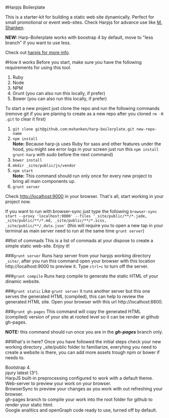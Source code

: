 #Harpjs Boilerplate

This is a starter-kit for building a static web site dynamically. Perfect for small promotional or event web-sites.
Check Harpjs for advance use like [M. Shanken](https://github.com/mshanken/mshanken).

<strong>NEW:</strong> Harp-Boilerplate works with boostrap 4 by default, move to "less branch" if you want to use less.

Check out [harpjs for more info](http://harpjs.com/docs/).

#How it works
Before you start, make sure you have the following requirements for using this tool.

1. Ruby
2. Node
3. NPM
4. Grunt (you can also run this locally, if prefer)
5. Bower  (you can also run this locally, if prefer)

To start a new project just clone the repo and run the following commands (remove git if you are planing to create as a new repo after you cloned ```rm -R .git``` to clear it first)

1. ```git clone git@github.com:mshanken/harp-boilerplate.git new-repo-name```
2. ```npm install```<br>
**Note:** Because harp-js uses Ruby for sass and other features under the hood, you might see error logs in your screen just run this ```npm install grunt-harp``` with sudo before the next command)
3. ```bower install```
4. ```mkdir _site/public/js/vendor```
5. ```npm start```<br>
**Note:** This command should run only once for every new project to bring all main components up.
6. ```grunt server```

Check [http://localhost:9000](http://localhost:9000) in your browser. That's all, start working in your project now.

If you want to run with browser-sync just type the following ```browser-sync start --proxy 'localhost:9000' --files '_site/public/**/*.jade, _site/public/**/*.md, _site/public/**/*.scss, _site/public/**/_data.json'``` (this will require you to open a new tap in your terminal as main server need to run at the same time ```grunt server```)

##list of commads
This is a list of commads at your dispose to create a simple static web-site. Enjoy it!

###```grunt server```
Runs harp server from your harpjs working directory ```_site/```, after you run this command open your browser with this location http://localhost:9000 to preview it. Type ```ctrl+c``` to turn off the server.

###```grunt compile```
Runs harp compile to generate the static HTML of your dinamic website.

###```grunt static```
Like ```grunt server``` it runs another server but this one serves the generated HTML (compiled), this can help to review the generated HTML site. Open your browser with this url http://localhost:8800.

###```grunt gh-pages```
This command will copy the generated HTML (compiled) version of your site at rooted level so it can be render at github gh-pages.

**NOTE:** this command should run once you are in the **_gh-pages_** branch only.

##What's in here?
Once you have followed the initial steps check your new working directory _site/public folder to familiarize, everyhing you need to create a website is there, you can add more assets trough npm or bower if needs to.

Bootstrap 4.<br>
jqury latest (3^).<br>
HarpJS built-in preprocessing configured to work with a default theme.<br>
Web-server to preview your work on your browser.<br>
BrowserSync to preview your changes as you work with out refreshing your browser.<br>
gh-pages branch to compile your work into the root folder for github to render your static html.<br>
Google analitics and openGraph code ready to use, turned off by default.
